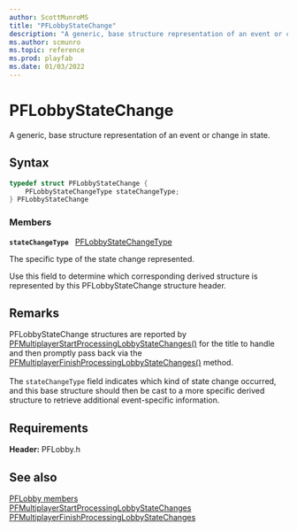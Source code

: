 ```yaml
---
author: ScottMunroMS
title: "PFLobbyStateChange"
description: "A generic, base structure representation of an event or change in state."
ms.author: scmunro
ms.topic: reference
ms.prod: playfab
ms.date: 01/03/2022
---
```


# PFLobbyStateChange  

A generic, base structure representation of an event or change in state.  

## Syntax  
  
```cpp
typedef struct PFLobbyStateChange {  
    PFLobbyStateChangeType stateChangeType;  
} PFLobbyStateChange  
```
  
### Members  
  
**`stateChangeType`** &nbsp; [PFLobbyStateChangeType](../enums/pflobbystatechangetype.md)  
  
The specific type of the state change represented.
  
Use this field to determine which corresponding derived structure is represented by this PFLobbyStateChange structure header.
  
## Remarks  
  
PFLobbyStateChange structures are reported by [PFMultiplayerStartProcessingLobbyStateChanges()](../functions/pfmultiplayerstartprocessinglobbystatechanges.md) for the title to handle and then promptly pass back via the [PFMultiplayerFinishProcessingLobbyStateChanges()](../functions/pfmultiplayerfinishprocessinglobbystatechanges.md) method. <br /><br /> The ```stateChangeType``` field indicates which kind of state change occurred, and this base structure should then be cast to a more specific derived structure to retrieve additional event-specific information.
  
## Requirements  
  
**Header:** PFLobby.h
  
## See also  
[PFLobby members](../pflobby_members.md)  
[PFMultiplayerStartProcessingLobbyStateChanges](../functions/pfmultiplayerstartprocessinglobbystatechanges.md)  
[PFMultiplayerFinishProcessingLobbyStateChanges](../functions/pfmultiplayerfinishprocessinglobbystatechanges.md)
  
  
